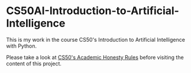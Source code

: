 # CS50AI-Introduction-to-Artificial-Intelligence
This is my work in the course CS50's Introduction to Artificial Intelligence with Python. 

Please take a look at [CS50's Academic Honesty Rules](https://cs50.harvard.edu/college/2021/fall/syllabus/#academic-honesty) before visiting the content of this project.
